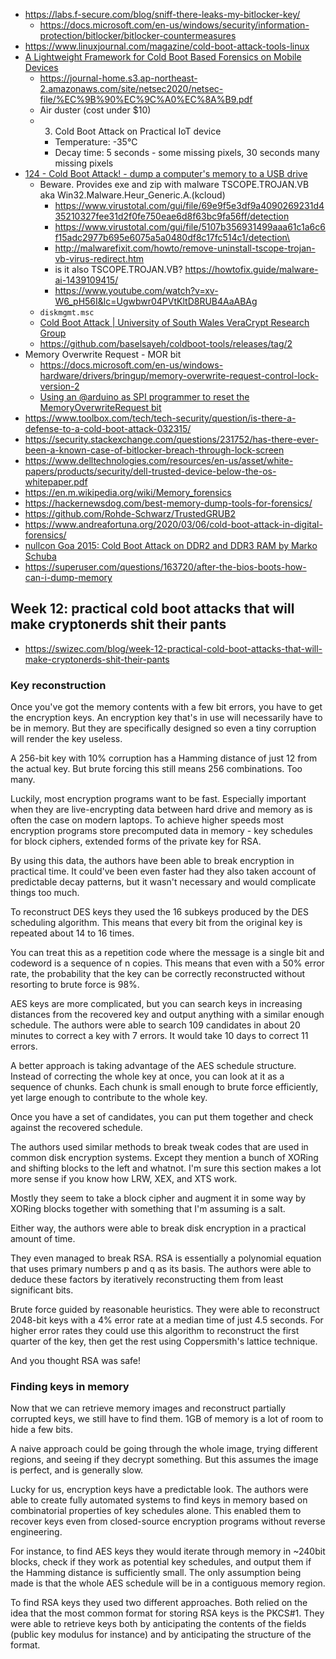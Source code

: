 - https://labs.f-secure.com/blog/sniff-there-leaks-my-bitlocker-key/
  - https://docs.microsoft.com/en-us/windows/security/information-protection/bitlocker/bitlocker-countermeasures
- https://www.linuxjournal.com/magazine/cold-boot-attack-tools-linux
- [A Lightweight Framework for Cold Boot Based Forensics on Mobile Devices](https://ieeexplore.ieee.org/document/7299905)
  - https://journal-home.s3.ap-northeast-2.amazonaws.com/site/netsec2020/netsec-file/%EC%9B%90%EC%9C%A0%EC%8A%B9.pdf
  - Air duster (cost under $10)
  - 3. Cold Boot Attack on Practical IoT device
    - Temperature: -35℃
    - Decay time: 5 seconds - some missing pixels, 30 seconds many missing pixels
- [124 - Cold Boot Attack! - dump a computer's memory to a USB drive](https://www.rmprepusb.com/tutorials/124)
  - Beware. Provides exe and zip with malware TSCOPE.TROJAN.VB aka Win32.Malware.Heur_Generic.A.(kcloud)
    - https://www.virustotal.com/gui/file/69e9f5e3df9a4090269231d435210327fee31d2f0fe750eae6d8f63bc9fa56ff/detection
    - https://www.virustotal.com/gui/file/5107b356931499aaa61c1a6c6f15adc2977b695e6075a5a0480df8c17fc514c1/detection\
    - http://malwarefixit.com/howto/remove-uninstall-tscope-trojan-vb-virus-redirect.htm
    - is it also TSCOPE.TROJAN.VB? https://howtofix.guide/malware-ai-1439109415/
    - https://www.youtube.com/watch?v=xv-W6_pH56I&lc=Ugwbwr04PVtKltD8RUB4AaABAg
  - `diskmgmt.msc`
  - [Cold Boot Attack | University of South Wales VeraCrypt Research Group](https://youtu.be/XfUlRsE3ymQ)
  - https://github.com/baselsayeh/coldboot-tools/releases/tag/2
- Memory Overwrite Request - MOR bit
  - https://docs.microsoft.com/en-us/windows-hardware/drivers/bringup/memory-overwrite-request-control-lock-version-2
  - [Using an @arduino as SPI programmer to reset the MemoryOverwriteRequest bit](https://twitter.com/pascal_gujer/status/1100304458716758016)
- https://www.toolbox.com/tech/tech-security/question/is-there-a-defense-to-a-cold-boot-attack-032315/
- https://security.stackexchange.com/questions/231752/has-there-ever-been-a-known-case-of-bitlocker-breach-through-lock-screen
- https://www.delltechnologies.com/resources/en-us/asset/white-papers/products/security/dell-trusted-device-below-the-os-whitepaper.pdf
- https://en.m.wikipedia.org/wiki/Memory_forensics
- https://hackernewsdog.com/best-memory-dump-tools-for-forensics/
- https://github.com/Rohde-Schwarz/TrustedGRUB2
- https://www.andreafortuna.org/2020/03/06/cold-boot-attack-in-digital-forensics/
- [nullcon Goa 2015: Cold Boot Attack on DDR2 and DDR3 RAM by Marko Schuba](https://youtu.be/ZHq2xG4XJXM)
- https://superuser.com/questions/163720/after-the-bios-boots-how-can-i-dump-memory

## Week 12: practical cold boot attacks that will make cryptonerds shit their pants

- https://swizec.com/blog/week-12-practical-cold-boot-attacks-that-will-make-cryptonerds-shit-their-pants

### Key reconstruction

Once you've got the memory contents with a few bit errors, you have to get the encryption keys. An encryption key that's in use will necessarily have to be in memory. But they are specifically designed so even a tiny corruption will render the key useless.

A 256-bit key with 10% corruption has a Hamming distance of just 12 from the actual key. But brute forcing this still means 256 combinations. Too many.

Luckily, most encryption programs want to be fast. Especially important when they are live-encrypting data between hard drive and memory as is often the case on modern laptops. To achieve higher speeds most encryption programs store precomputed data in memory - key schedules for block ciphers, extended forms of the private key for RSA.

By using this data, the authors have been able to break encryption in practical time. It could've been even faster had they also taken account of predictable decay patterns, but it wasn't necessary and would complicate things too much.

To reconstruct DES keys they used the 16 subkeys produced by the DES scheduling algorithm. This means that every bit from the original key is repeated about 14 to 16 times.

You can treat this as a repetition code where the message is a single bit and codeword is a sequence of n copies. This means that even with a 50% error rate, the probability that the key can be correctly reconstructed without resorting to brute force is 98%.

AES keys are more complicated, but you can search keys in increasing distances from the recovered key and output anything with a similar enough schedule. The authors were able to search 109 candidates in about 20 minutes to correct a key with 7 errors. It would take 10 days to correct 11 errors.

A better approach is taking advantage of the AES schedule structure. Instead of correcting the whole key at once, you can look at it as a sequence of chunks. Each chunk is small enough to brute force efficiently, yet large enough to contribute to the whole key.

Once you have a set of candidates, you can put them together and check against the recovered schedule.

The authors used similar methods to break tweak codes that are used in common disk encryption systems. Except they mention a bunch of XORing and shifting blocks to the left and whatnot. I'm sure this section makes a lot more sense if you know how LRW, XEX, and XTS work.

Mostly they seem to take a block cipher and augment it in some way by XORing blocks together with something that I'm assuming is a salt.

Either way, the authors were able to break disk encryption in a practical amount of time.

They even managed to break RSA. RSA is essentially a polynomial equation that uses primary numbers p and q as its basis. The authors were able to deduce these factors by iteratively reconstructing them from least significant bits.

Brute force guided by reasonable heuristics. They were able to reconstruct 2048-bit keys with a 4% error rate at a median time of just 4.5 seconds. For higher error rates they could use this algorithm to reconstruct the first quarter of the key, then get the rest using Coppersmith's lattice technique.

And you thought RSA was safe!

### Finding keys in memory

Now that we can retrieve memory images and reconstruct partially corrupted keys, we still have to find them. 1GB of memory is a lot of room to hide a few bits.

A naive approach could be going through the whole image, trying different regions, and seeing if they decrypt something. But this assumes the image is perfect, and is generally slow.

Lucky for us, encryption keys have a predictable look. The authors were able to create fully automated systems to find keys in memory based on combinatorial properties of key schedules alone. This enabled them to recover keys even from closed-source encryption programs without reverse engineering.

For instance, to find AES keys they would iterate through memory in ~240bit blocks, check if they work as potential key schedules, and output them if the Hamming distance is sufficiently small. The only assumption being made is that the whole AES schedule will be in a contiguous memory region.

To find RSA keys they used two different approaches. Both relied on the idea that the most common format for storing RSA keys is the PKCS#1. They were able to retrieve keys both by anticipating the contents of the fields (public key modulus for instance) and by anticipating the structure of the format.